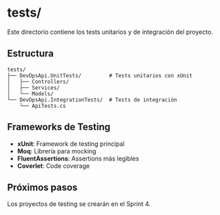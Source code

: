 # tests/

Este directorio contiene los tests unitarios y de integración del proyecto.

## Estructura

```
tests/
├── DevOpsApi.UnitTests/         # Tests unitarios con xUnit
│   ├── Controllers/
│   ├── Services/
│   └── Models/
└── DevOpsApi.IntegrationTests/  # Tests de integración
    └── ApiTests.cs
```

## Frameworks de Testing

- **xUnit**: Framework de testing principal
- **Moq**: Librería para mocking
- **FluentAssertions**: Assertions más legibles
- **Coverlet**: Code coverage

## Próximos pasos

Los proyectos de testing se crearán en el Sprint 4.
